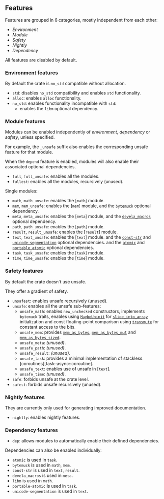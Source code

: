 ## Features

Features are grouped in 6 categories, mostly independent from each other:
- *Environment*
- *Module*
- *Safety*
- *Nightly*
- *Dependency*

All features are disabled by default.


### Environment features

By default the crate is `no_std` compatible without allocation.

- `std`: disables `no_std` compatibility and enables `std` functionality.
- `alloc`: enables `alloc` functionality.
- `no_std`: enables functionality incompatible with `std`:
  - enables the `libm` optional dependency.


### Module features

Modules can be enabled independently of *environment*, *dependency* or *safety*,
unless specified.

For example, the `_unsafe` suffix also enables the corresponding unsafe feature
for that module.

When the `depend` feature is enabled, modules will also enable their associated
optional dependencies.

- `full`, `full_unsafe`: enables all the modules.
- `fullest`: enables all the modules, recursively (unused).

Single modules:
- `math`, `math_unsafe`: enables the [`math`] module.
- `mem`, `mem_unsafe`: enables the [`mem`] module,
  and the [`bytemuck`] optional dependency.
- `meta`, `meta_unsafe`: enables the [`meta`] module,
  and the [`devela_macros`] optional dependency.
- `path`, `path_unsafe`: enables the [`path`] module.
- `result`, `result_unsafe`: enables the [`result`] module.
- `text`, `text_unsafe`: enables the [`text`] module.
  and the [`const-str`] and [`unicode-segmentation`] optional dependencies.
  and the [`atomic`] and [`portable_atomic`] optional dependencies.
- `task`, `task_unsafe`: enables the [`task`] module.
- `time`, `time_unsafe`: enables the [`time`] module.


### Safety features

By default the crate doesn't use unsafe.

They offer a gradient of safety.

- `unsafest`: enables unsafe recursively (unused).
- `unsafe`: enables all the unsafe sub-features:
  - `unsafe_math`: enables `new_unchecked` constructors, implements `bytemuck` traits,
    enables using [`MaybeUninit`] for [`slice_into_array`] initialization and
    const floating-point comparison  using [`transmute`] for constant access to the bits.
  - `unsafe_mem`: provides [`mem_as_bytes`], [`mem_as_bytes_mut`] and [`mem_as_bytes_sized`].
  - `unsafe_meta`: *(unused)*.
  - `unsafe_path`: *(unused)*.
  - `unsafe_result`: *(unused)*.
  - `unsafe_task`: provides a minimal implementation of stackless
    [coroutines][task::async::coroutine].
  - `unsafe_text`: enables use of unsafe in [`text`].
  - `unsafe_time`: *(unused)*.
- `safe`: forbids unsafe at the crate level.
- `safest`: forbids unsafe recursively (unused).


### Nightly features

They are currently only used for generating improved documentation.

- `nightly`: enables nightly features.


### Dependency features

- `dep`: allows modules to automatically enable their defined dependencies.

Dependencies can also be enabled individually:
- `atomic` is used in `task`.
- `bytemuck` is used in `math`, `mem`.
- `const-str` is used in `text`, `result`.
- `devela_macros` is used in `meta`.
- `libm` is used in `math`.
- `portable-atomic` is used in `task`.
- `unicode-segmentation` is used in `text`.

[`IntBuf`]: text::IntBuf
[`IntBufable`]: text::IntBufAble
[`slice_into_array`]: data::convert::collection::slice_into_array
[`MaybeUninit`]: core::mem::MaybeUninit
[`transmute`]: core::mem::transmute
[`mem_as_bytes`]: mem::mem_as_bytes
[`mem_as_bytes_mut`]: mem::mem_as_bytes_mut
[`mem_as_bytes_sized`]: mem::mem_as_bytes_sized

[`atomic`]: dep::atomic
[`bytemuck`]: dep::bytemuck
[`devela_macros`]: dep::devela_macros
[`const-str`]: dep::const_str
[`portable_atomic`]: dep::portable_atomic
[`unicode-segmentation`]: dep::unicode_segmentation
